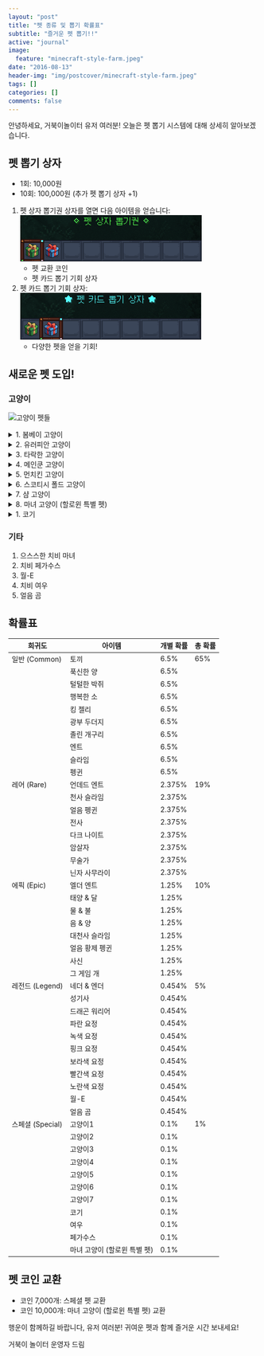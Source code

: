 ```yaml
---
layout: "post"
title: "펫 종류 및 뽑기 확률표"
subtitle: "즐거운 펫 뽑기!!"
active: "journal"
image:
  feature: "minecraft-style-farm.jpeg"
date: "2016-08-13"
header-img: "img/postcover/minecraft-style-farm.jpeg"
tags: []
categories: []
comments: false
---
```


안녕하세요, 거북이놀이터 유저 여러분!
오늘은 펫 뽑기 시스템에 대해 상세히 알아보겠습니다.

## 펫 뽑기 상자

- 1회: 10,000원
- 10회: 100,000원 (추가 펫 뽑기 상자 +1)

1. 펫 상자 뽑기권 상자를 열면 다음 아이템을 얻습니다:
![펫뽑기상자](/img/postcover/pets/box_1.png)
   - 펫 교환 코인
   - 펫 카드 뽑기 기회 상자
2. 펫 카드 뽑기 기회 상자:
![펫뽑기상자](/img/postcover/pets/box_2.png)
   - 다양한 펫을 얻을 기회!

## 새로운 펫 도입!

### 고양이
![고양이 펫들](https://i.imgur.com/XlJAKvn.gif "Minecraft 고양이 펫들")

<details>
  <summary>1. 봄베이 고양이</summary>
  <img src="/img/postcover/pets/cat_1.png" alt="봄베이 고양이">
</details>

<details>
  <summary>2. 유러피안 고양이</summary>
  <img src="/img/postcover/pets/cat_2.png" alt="유러피안 고양이">
</details>

<details>
  <summary>3. 타락한 고양이</summary>
  <img src="/img/postcover/pets/cat_3.png" alt="타락한 고양이">
</details>

<details>
  <summary>4. 메인쿤 고양이</summary>
  <img src="/img/postcover/pets/cat_5.png" alt="메인쿤 고양이">
</details>

<details>
  <summary>5. 먼치킨 고양이</summary>
  <img src="/img/postcover/pets/cat_6.png" alt="먼치킨 고양이">
</details>

<details>
  <summary>6. 스코티시 폴드 고양이</summary>
  <img src="/img/postcover/pets/cat_7.png" alt="스코티시 폴드 고양이">
</details>

<details>
  <summary>7. 샴 고양이</summary>
  <img src="/img/postcover/pets/cat_8.png" alt="샴 고양이">
</details>

<details>
  <summary>8. 마녀 고양이 (할로윈 특별 펫)</summary>
  <img src="/img/postcover/pets/cat_4.png" alt="마녀 고양이">
</details>

<details>
  <summary>1. 코기</summary>
  <img src="/img/postcover/pets/dog_1.png" alt="코기">
</details>

### 기타
1. 으스스한 치비 마녀
2. 치비 페가수스
3. 월-E
4. 치비 여우
5. 얼음 곰

## 확률표

| 희귀도 | 아이템 | 개별 확률 | 총 확률 |
|--------|--------|-----------|---------|
| 일반 (Common) | 토끼 | 6.5% | 65% |
| | 푹신한 양 | 6.5% | |
| | 털털한 박쥐 | 6.5% | |
| | 행복한 소 | 6.5% | |
| | 킹 젤리 | 6.5% | |
| | 광부 두더지 | 6.5% | |
| | 졸린 개구리 | 6.5% | |
| | 엔트 | 6.5% | |
| | 슬라임 | 6.5% | |
| | 펭귄 | 6.5% | |
| 레어 (Rare) | 언데드 엔트 | 2.375% | 19% |
| | 천사 슬라임 | 2.375% | |
| | 얼음 펭귄 | 2.375% | |
| | 전사 | 2.375% | |
| | 다크 나이트 | 2.375% | |
| | 암살자 | 2.375% | |
| | 무술가 | 2.375% | |
| | 닌자 사무라이 | 2.375% | |
| 에픽 (Epic) | 엘더 엔트 | 1.25% | 10% |
| | 태양 & 달 | 1.25% | |
| | 물 & 불 | 1.25% | |
| | 음 & 양 | 1.25% | |
| | 대천사 슬라임 | 1.25% | |
| | 얼음 황제 펭귄 | 1.25% | |
| | 사신 | 1.25% | |
| | 그 게임 개 | 1.25% | |
| 레전드 (Legend) | 네더 & 엔더 | 0.454% | 5% |
| | 성기사 | 0.454% | |
| | 드래곤 워리어 | 0.454% | |
| | 파란 요정 | 0.454% | |
| | 녹색 요정 | 0.454% | |
| | 핑크 요정 | 0.454% | |
| | 보라색 요정 | 0.454% | |
| | 빨간색 요정 | 0.454% | |
| | 노란색 요정 | 0.454% | |
| | 월-E | 0.454% | |
| | 얼음 곰 | 0.454% | |
| 스페셜 (Special) | 고양이1 | 0.1% | 1% |
| | 고양이2 | 0.1% | |
| | 고양이3 | 0.1% | |
| | 고양이4 | 0.1% | |
| | 고양이5 | 0.1% | |
| | 고양이6 | 0.1% | |
| | 고양이7 | 0.1% | |
| | 코기 | 0.1% | |
| | 여우 | 0.1% | |
| | 페가수스 | 0.1% | |
| | 마녀 고양이 (할로윈 특별 펫) | 0.1% | |

## 펫 코인 교환
- 코인 7,000개: 스페셜 펫 교환
- 코인 10,000개: 마녀 고양이 (할로윈 특별 펫) 교환

행운이 함께하길 바랍니다, 유저 여러분!
귀여운 펫과 함께 즐거운 시간 보내세요!

거북이 놀이터 운영자 드림